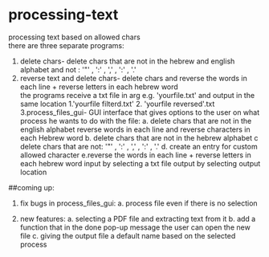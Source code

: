 # processing-text
processing text based on allowed chars\
there are three separate programs:
1. delete chars- delete chars that are not in the hebrew and english alphabet and not : '"' , ':' , ',' , ':' , '.'
2. reverse text and delete chars- delete chars and reverse the words in each line + reverse letters in each hebrew word\
the programs receive a txt file in arg e.g. 'yourfile.txt' and output in the same location 1.'yourfile filterd.txt' 2. 'yourfile reversed'.txt\
3.process_files_gui- GUI interface that gives options to the user on what process he wants to do with the file:
	a. delete chars that are not in the  english alphabet reverse words in each line and reverse characters in each Hebrew word
	b. delete chars that are not in the  hebrew alphabet
	c delete chars that are not: '"' , ':' , ',' , ':' , '.'
	d. create an entry for custom allowed character
	e.reverse the words in each line + reverse letters in each hebrew word
	input by selecting a txt file output by selecting output location

##coming up:
1. fix bugs in process_files_gui:
	a. process file even if there is no selection 

2. new features:
 a. selecting a PDF file and extracting text from it
 b. add a function that in the done pop-up message the user can open the new file
 c. giving the output file a default name based on the selected process
